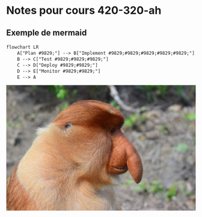 # Notes pour cours 420-320-ah


## Exemple de mermaid

```mermaid
flowchart LR
    A["Plan #9829;"] --> B["Implement #9829;#9829;#9829;#9829;#9829;"]
    B --> C["Test #9829;#9829;#9829;"] 
    C --> D["Deploy #9829;#9829;"]
    D --> E["Monitor #9829;#9829;"]
    E --> A

```


![singe](nasique-2-2.jpeg)
